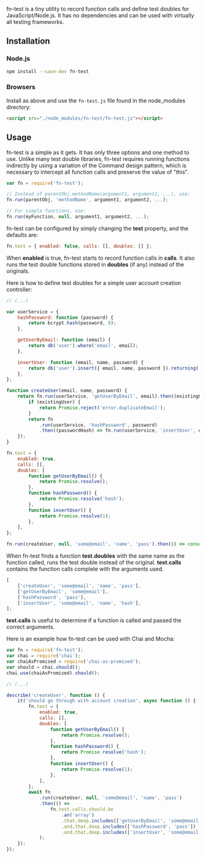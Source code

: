 fn-test is a tiny utility to record function calls and define test doubles for JavaScript/Node.js. It has no dependencies and can be used with virtually all testing frameworks.

## Installation

### Node.js

```bash
npm install --save-dev fn-test
```

### Browsers

Install as above and use the `fn-test.js` file found in the node_modules directory:

```html
<script src="./node_modules/fn-test/fn-test.js"></script>
```

## Usage

fn-test is a simple as it gets. It has only three options and one method to use. Unlike many test double libraries, fn-test requires running functions indirectly by using a variation of the Command design pattern, which is necessary to intercept all function calls and preserve the value of "this".

```js
var fn = require('fn-test');

// Instead of parentObj.methodName(argument1, argument2, ...), use:
fn.run(parentObj, 'methodName', argument1, argument2, ...);

// For simple functions, use:
fn.run(myFunction, null, argument1, argument2, ...);
```

fn-test can be configured by simply changing the **test** property, and the defaults are:

```js
fn.test = { enabled: false, calls: [], doubles: [] };
```

When **enabled** is true, fn-test starts to record function calls in **calls**. It also runs the test double functions stored in **doubles** (if any) instead of the originals.

Here is how to define test doubles for a simple user account creation controller:

```js
// (...)

var userService = {
    hashPassword: function (password) {
        return bcrypt.hash(password, 8);
    },

    getUserByEmail: function (email) {
        return db('user').where('email', email);
    },

    insertUser: function (email, name, password) {
        return db('user').insert({ email, name, password }).returning('id');
    },
};

function createUser(email, name, password) {
    return fn.run(userService, 'getUserByEmail', email).then((existingUser) => {
        if (existingUser) {
            return Promise.reject('error.duplicateEmail');
        }
        return fn
            .run(userService, 'hashPassword', password)
            .then((passwordHash) => fn.run(userService, 'insertUser', email, name, passwordHash));
    });
}

fn.test = {
    enabled: true,
    calls: [],
    doubles: [
        function getUserByEmail() {
            return Promise.resolve();
        },
        function hashPassword() {
            return Promise.resolve('hash');
        },
        function insertUser() {
            return Promise.resolve(1);
        },
    ],
};

fn.run(createUser, null, 'some@email', 'name', 'pass').then(() => console.log(fn.test.calls));
```

When fn-test finds a function **test.doubles** with the same name as the function called, runs the test double instead of the original. **test.calls** contains the function calls complete with the arguments used.

```js
[
    ['createUser', 'some@email', 'name', 'pass'],
    ['getUserByEmail', 'some@email'],
    ['hashPassword', 'pass'],
    ['insertUser', 'some@email', 'name', 'hash'],
];
```

**test.calls** is useful to determine if a function is called and passed the correct arguments.

Here is an example how fn-test can be used with Chai and Mocha:

```js
var fn = require('fn-test');
var chai = require('chai');
var chaiAsPromised = require('chai-as-promised');
var should = chai.should();
chai.use(chaiAsPromised).should();

// (...)

describe('createUser', function () {
    it('should go through with account creation', async function () {
        fn.test = {
            enabled: true,
            calls: [],
            doubles: [
                function getUserByEmail() {
                    return Promise.resolve();
                },
                function hashPassword() {
                    return Promise.resolve('hash');
                },
                function insertUser() {
                    return Promise.resolve(1);
                },
            ],
        };
        await fn
            .run(createUser, null, 'some@email', 'name', 'pass')
            .then(() =>
                fn.test.calls.should.be
                    .an('array')
                    .that.deep.includes(['getUserByEmail', 'some@email'])
                    .and.that.deep.includes(['hashPassword', 'pass'])
                    .and.that.deep.includes(['insertUser', 'some@email', 'name', 'hash'])
            );
    });
});
```
